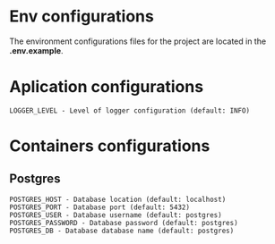 # Env configurations

The environment configurations files for the project are located in the **.env.example**. 

# Aplication configurations
```
LOGGER_LEVEL - Level of logger configuration (default: INFO)
```

# Containers configurations

## Postgres 
```
POSTGRES_HOST - Database location (default: localhost)
POSTGRES_PORT - Database port (default: 5432) 
POSTGRES_USER - Database username (default: postgres)
POSTGRES_PASSWORD - Database password (default: postgres)
POSTGRES_DB - Database database name (default: postgres)
```